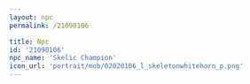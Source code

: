 ```yaml
---
layout: npc
permalink: /21090106

title: Npc
id: '21090106'
npc_name: 'Skelic Champion'
icon_url: 'portrait/mob/02020106_l_skeletonwhitehorn_p.png'
---
```

